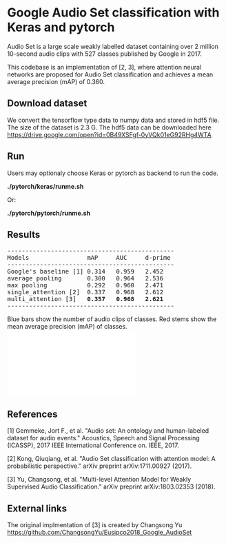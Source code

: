 # Google Audio Set classification with Keras and pytorch
Audio Set is a large scale weakly labelled dataset containing over 2 million 10-second audio clips with 527 classes published by Google in 2017. 

This codebase is an implementation of [2, 3], where attention neural networks are proposed for Audio Set classification and achieves a mean average precision (mAP) of 0.360. 

## Download dataset
We convert the tensorflow type data to numpy data and stored in hdf5 file. The size of the dataset is 2.3 G. The hdf5 data can be downloaded here https://drive.google.com/open?id=0B49XSFgf-0yVQk01eG92RHg4WTA

## Run
Users may optionaly choose Keras or pytorch as backend to run the code. 

**./pytorch/keras/runme.sh**

Or:

**./pytorch/pytorch/runme.sh**

## Results
<pre>
----------------------------------------------
Models                mAP     AUC     d-prime
----------------------------------------------
Google's baseline [1] 0.314   0.959   2.452
average pooling       0.300   0.964   2.536
max pooling           0.292   0.960   2.471
single_attention [2]  0.337   0.968   2.612
multi_attention [3]   <b>0.357</b>   <b>0.968</b>   <b>2.621</b>
----------------------------------------------
</pre>

Blue bars show the number of audio clips of classes. Red stems show the mean average precision (mAP) of classes. 
![alt text](appendixes/data_distribution.pdf)

## References
[1] Gemmeke, Jort F., et al. "Audio set: An ontology and human-labeled dataset for audio events." Acoustics, Speech and Signal Processing (ICASSP), 2017 IEEE International Conference on. IEEE, 2017.

[2] Kong, Qiuqiang, et al. "Audio Set classification with attention model: A probabilistic perspective." arXiv preprint arXiv:1711.00927 (2017).

[3] Yu, Changsong, et al. "Multi-level Attention Model for Weakly Supervised Audio Classification." arXiv preprint arXiv:1803.02353 (2018).

## External links
The original implmentation of [3] is created by Changsong Yu https://github.com/ChangsongYu/Eusipco2018_Google_AudioSet
